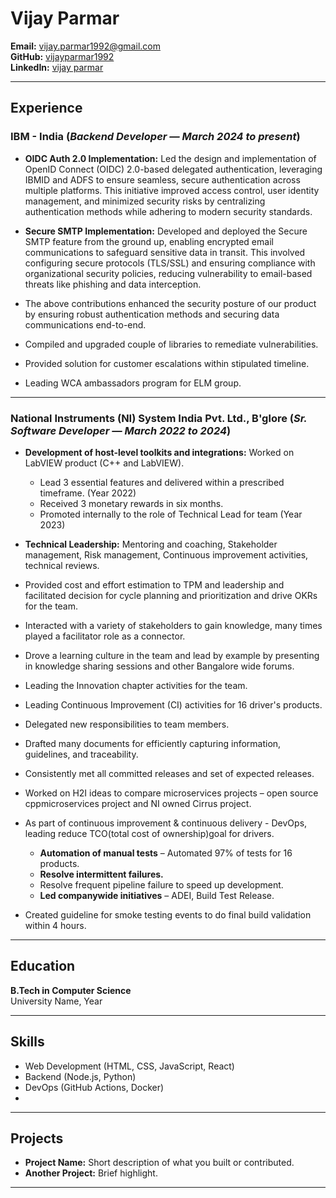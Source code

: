 
# Vijay Parmar

**Email:**    vijay.parmar1992@gmail.com  
**GitHub:**   [vijayparmar1992](https://github.com/vijayparmar1992)  
**LinkedIn:** [vijay parmar](https://www.linkedin.com/in/vijay-parmar-31784159/)

---

## Experience

### **IBM - India** (*Backend Developer — March 2024 to present*)

- **OIDC Auth 2.0 Implementation:** Led the design and implementation of OpenID Connect (OIDC) 2.0-based delegated authentication, leveraging IBMID and ADFS to ensure seamless, secure authentication across multiple platforms. This initiative improved access control, user identity management, and minimized security risks by centralizing authentication methods while adhering to modern security standards.

- **Secure SMTP Implementation:** Developed and deployed the Secure SMTP feature from the ground up, enabling encrypted email communications to safeguard sensitive data in transit. This involved configuring secure protocols (TLS/SSL) and ensuring compliance with organizational security policies, reducing vulnerability to email-based threats like phishing and data interception.

- The above contributions enhanced the security posture of our product by ensuring robust authentication methods and securing data communications end-to-end.

- Compiled and upgraded couple of libraries to remediate vulnerabilities.
- Provided solution for customer escalations within stipulated timeline.
- Leading WCA ambassadors program for ELM group.

---

### **National Instruments (NI) System India Pvt. Ltd., B'glore** (*Sr. Software Developer — March 2022 to 2024*)

- **Development of host-level toolkits and integrations:** Worked on LabVIEW product (C++ and LabVIEW).
  - Lead 3 essential features and delivered within a prescribed timeframe. (Year 2022)
  - Received 3 monetary rewards in six months.
  - Promoted internally to the role of Technical Lead for team (Year 2023)

- **Technical Leadership:** Mentoring and coaching, Stakeholder management, Risk management, Continuous improvement activities, technical reviews.

- Provided cost and effort estimation to TPM and leadership and facilitated decision for cycle planning and prioritization and drive OKRs for the team.

- Interacted with a variety of stakeholders to gain knowledge, many times played a facilitator role as a connector.

- Drove a learning culture in the team and lead by example by presenting in knowledge sharing sessions and other Bangalore wide forums.

- Leading the Innovation chapter activities for the team.

- Leading Continuous Improvement (CI) activities for 16 driver's products.

- Delegated new responsibilities to team members.

- Drafted many documents for efficiently capturing information, guidelines, and traceability.

- Consistently met all committed releases and set of expected releases.

- Worked on H2I ideas to compare microservices projects – open source cppmicroservices project and NI owned Cirrus project.

- As part of continuous improvement & continuous delivery - DevOps, leading reduce TCO(total cost of ownership)goal for drivers.
  - **Automation of manual tests** – Automated 97% of tests for 16 products.
  - **Resolve intermittent failures.**
  - Resolve frequent pipeline failure to speed up development.
  - **Led companywide initiatives** – ADEI, Build Test Release.

- Created guideline for smoke testing events to do final build validation within 4 hours.

---

## Education

**B.Tech in Computer Science**  
University Name, Year

---

## Skills

- Web Development (HTML, CSS, JavaScript, React)
- Backend (Node.js, Python)
- DevOps (GitHub Actions, Docker)
- <!-- Add more skills -->

---

## Projects

- **Project Name:** Short description of what you built or contributed.
- **Another Project:** Brief highlight.

---

<!-- You can add more sections like Certifications, Awards, or Languages if you wish -->
